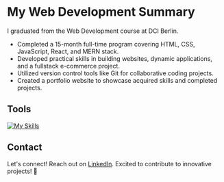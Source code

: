 # My Web Development Summary
I graduated from the Web Development course at DCI Berlin.

- Completed a 15-month full-time program covering HTML, CSS, JavaScript, React, and MERN stack.
- Developed practical skills in building websites, dynamic applications, and a fullstack e-commerce project.
- Utilized version control tools like Git for collaborative coding projects.
- Created a portfolio website to showcase acquired skills and completed projects.

## Tools
[![My Skills](https://skillicons.dev/icons?i=linux,git,github,figma,html,css,bootstrap,javascript,react,nodejs,express&theme=light)](https://skillicons.dev)




## Contact

Let's connect! Reach out on [LinkedIn](www.linkedin.com/in/oleksandraadamchyk). Excited to contribute to innovative projects! 🚀
